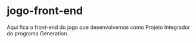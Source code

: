 # jogo-front-end
Aqui fica o front-end do jogo que desenvolvemos como Projeto Integrador do programa Generation.
